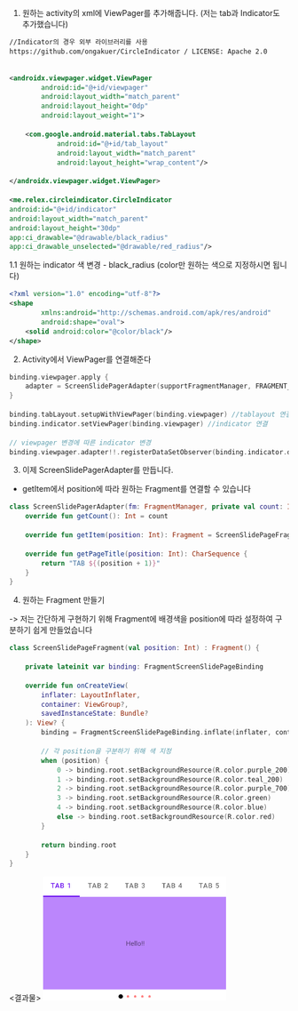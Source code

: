 1. 원하는 activity의 xml에 ViewPager를 추가해줍니다. (저는 tab과 Indicator도 추가했습니다)

```html
//Indicator의 경우 외부 라이브러리를 사용
https://github.com/ongakuer/CircleIndicator / LICENSE: Apache 2.0
```

```xml

<androidx.viewpager.widget.ViewPager
        android:id="@+id/viewpager"
        android:layout_width="match_parent"
        android:layout_height="0dp"
        android:layout_weight="1">

    <com.google.android.material.tabs.TabLayout
            android:id="@+id/tab_layout"
            android:layout_width="match_parent"
            android:layout_height="wrap_content"/>

</androidx.viewpager.widget.ViewPager>

<me.relex.circleindicator.CircleIndicator
android:id="@+id/indicator"
android:layout_width="match_parent"
android:layout_height="30dp"
app:ci_drawable="@drawable/black_radius"
app:ci_drawable_unselected="@drawable/red_radius"/>
```

1.1 원하는 indicator 색 변경 - black_radius (color만 원하는 색으로 지정하시면 됩니다)

```xml
<?xml version="1.0" encoding="utf-8"?>
<shape
        xmlns:android="http://schemas.android.com/apk/res/android"
        android:shape="oval">
    <solid android:color="@color/black"/>
</shape>
```

2. Activity에서 ViewPager를 연결해준다
```kotlin
binding.viewpager.apply {
    adapter = ScreenSlidePagerAdapter(supportFragmentManager, FRAGMENT_NUMS)
}

binding.tabLayout.setupWithViewPager(binding.viewpager) //tablayout 연결
binding.indicator.setViewPager(binding.viewpager) //indicator 연결

// viewpager 변경에 따른 indicator 변경
binding.viewpager.adapter!!.registerDataSetObserver(binding.indicator.dataSetObserver)
```

3. 이제 ScreenSlidePagerAdapter를 만듭니다.
- getItem에서 position에 따라 원하는 Fragment를 연결할 수 있습니다
```kotlin
class ScreenSlidePagerAdapter(fm: FragmentManager, private val count: Int) : FragmentStatePagerAdapter(fm) {
    override fun getCount(): Int = count

    override fun getItem(position: Int): Fragment = ScreenSlidePageFragment(position)

    override fun getPageTitle(position: Int): CharSequence {
        return "TAB ${(position + 1)}"
    }
}
```

4. 원하는 Fragment 만들기

-> 저는 간단하게 구현하기 위해 Fragment에 배경색을 position에 따라 설정하여 구분하기 쉽게 만들었습니다
```kotlin
class ScreenSlidePageFragment(val position: Int) : Fragment() {

    private lateinit var binding: FragmentScreenSlidePageBinding

    override fun onCreateView(
        inflater: LayoutInflater,
        container: ViewGroup?,
        savedInstanceState: Bundle?
    ): View? {
        binding = FragmentScreenSlidePageBinding.inflate(inflater, container, false)

        // 각 position을 구분하기 위해 색 지정
        when (position) {
            0 -> binding.root.setBackgroundResource(R.color.purple_200)
            1 -> binding.root.setBackgroundResource(R.color.teal_200)
            2 -> binding.root.setBackgroundResource(R.color.purple_700)
            3 -> binding.root.setBackgroundResource(R.color.green)
            4 -> binding.root.setBackgroundResource(R.color.blue)
            else -> binding.root.setBackgroundResource(R.color.red)
        }

        return binding.root
    }
}
```

<결과물>
![ViewPager Result](./img/How%20to%20use%20Viewpager/ViewPager%20Result.png)